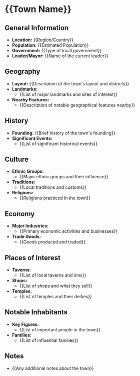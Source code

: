 # {{Town Name}}

## General Information
- **Location:** {{Region/Country}}
- **Population:** {{Estimated Population}}
- **Government:** {{Type of local government}}
- **Leader/Mayor:** {{Name of the current leader}}

## Geography
- **Layout:** {{Description of the town's layout and districts}}
- **Landmarks:** 
  - {{List of major landmarks and sites of interest}}
- **Nearby Features:** 
  - {{Description of notable geographical features nearby}}

## History
- **Founding:** {{Brief history of the town's founding}}
- **Significant Events:** 
  - {{List of significant historical events}}

## Culture
- **Ethnic Groups:** 
  - {{Major ethnic groups and their influence}}
- **Traditions:** 
  - {{Local traditions and customs}}
- **Religions:** 
  - {{Religions practiced in the town}}

## Economy
- **Major Industries:** 
  - {{Primary economic activities and businesses}}
- **Trade Goods:** 
  - {{Goods produced and traded}}

## Places of Interest
- **Taverns:** 
  - {{List of local taverns and inns}}
- **Shops:** 
  - {{List of shops and what they sell}}
- **Temples:** 
  - {{List of temples and their deities}}

## Notable Inhabitants
- **Key Figures:** 
  - {{List of important people in the town}}
- **Families:** 
  - {{List of influential families}}

## Notes
- {{Any additional notes about the town}}
